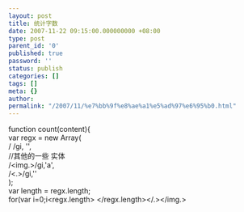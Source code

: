 ```yaml
---
layout: post
title: 统计字数
date: 2007-11-22 09:15:00.000000000 +08:00
type: post
parent_id: '0'
published: true
password: ''
status: publish
categories: []
tags: []
meta: {}
author: 
permalink: "/2007/11/%e7%bb%9f%e8%ae%a1%e5%ad%97%e6%95%b0.html"
---
```

function count(content){  
 var regx = new Array(  
 /&nbsp;/gi, '',  
//其他的一些 实体   
 /<img.>/gi,'a',<br>
 /<.>/gi,''<br>
 ); <br>
 var length = regx.length;<br>
 for(var i=0;i<regx.length>
</regx.length></.></img.>
